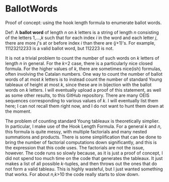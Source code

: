 # BallotWords
 Proof of concept: using the hook length formula to enumerate ballot words.

 Def: A **ballot word** of length _n_ on _k_ letters is a string of length _n_ consisting of the letters 1,...,_k_ such that for each index _i_ in the word and each letter _j_, there are more _j_'s at or before index _i_ than there are (_j_+1)'s. For example, 11123212233 is a valid ballot word, but 112223 is not. 

 It is not a trivial problem to count the number of such words on _k_ letters of length _n_ in general. For the _k_=2 case, there is a particularly nice closed formula. For the higher values of _k_, there are sometimes nice(ish) formulas, often involving the Catalan numbers. One way to count the number of ballot words of at most _k_ letters is to instead count the number of standard Young tableaux of height at most _k_, since these are in bijection with the ballot words on _k_ letters. I will eventually upload a proof of this statement, as well as some other results, to this GitHub repository. There are many OEIS sequences corresponding to various values of _k_. I will eventually list them here; I can not recall them right now, and I do not want to hunt them down at the moment.

 The problem of counting standard Young tableaux is theoretically simplier. In particular, I make use of the Hook Length Formula. For a general _k_ and _n_, this formula is quite messy, with multiple factorials and many nested summations and products. There is some simplification that can be done to bring the number of factorial computations down significantly, and this is the expression that this code uses. The factorials are not the issue, however. The code runs so slowly because, as it is just a proof of concept, I did not spend too much time on the code that generates the tableaux. It just makes a list of all possible _k_-tuples, and then throws out the ones that do not form a valid tableau. This is highly wasteful, but I just wanted something that works. For about _n,k_>10 the code really starts to slow down. 

